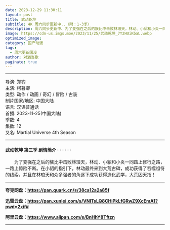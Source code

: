```yaml
---
date: 2023-12-29 11:30:11
layout: post
title: 武动乾坤
subtitle: 4K 周六同步更新中..（附：1-3季）
description: 周六同步更新中、为了变强在之后的族比中击败林琅天，林动、小貂和小炎一同踏上修行之路，一路上惊险不断。在小貂的指引下，林动最终来到大荒古碑，成功获得了吞噬祖符的线索，并且在林琅天和众多强者的角逐下成功获得造化武学，大荒囚天指！...
image: https://cdn-us.imgs.moe/2023/11/25/武动乾坤_7Y2HUiKbaL.webp
optimized_image: 
category: 国产动漫
tags:
  - 周六更新国漫
author: 对酒当歌
paginate: true
---
```


---

导演: 郑钧  
主演: 柯暮卿  
类型: 动作 / 动画 / 奇幻 / 冒险 / 古装  
制片国家/地区: 中国大陆  
语言: 汉语普通话  
首播: 2023-11-25(中国大陆)  
季数: 4  
集数: 12  
又名: Martial Universe 4th Season  

---

#### 武动乾坤 第三季 剧情简介 · · · · · ·

　　为了变强在之后的族比中击败林琅天，林动、小貂和小炎一同踏上修行之路，一路上惊险不断。在小貂的指引下，林动最终来到大荒古碑，成功获得了吞噬祖符的线索，并且在林琅天和众多强者的角逐下成功获得造化武学，大荒囚天指！  

---

**夸克网盘：<https://pan.quark.cn/s/38ca12a2a85f>**

**迅雷云盘：<https://pan.xunlei.com/s/VNlTsLQ8CHiPkLfGRwZ9XcEmA1?pwd=2xif#>**

**阿里云盘：<https://www.alipan.com/s/BnHhY8Tftzn>**

---
